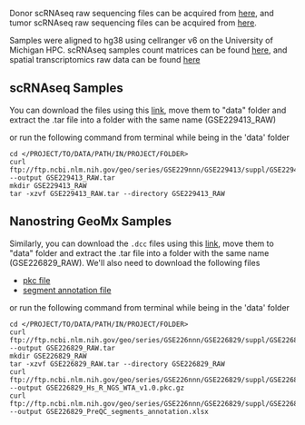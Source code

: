 Donor scRNAseq raw sequencing files can be acquired from [here](https://www.ncbi.nlm.nih.gov/projects/gap/cgi-bin/study.cgi?study_id=phs003229.v1.p1), and tumor scRNAseq raw sequencing files can be acquired from [here](https://www.ncbi.nlm.nih.gov/projects/gap/cgi-bin/study.cgi?study_id=phs002071.v1.p1). 

Samples were aligned to hg38 using cellranger v6 on the University of Michigan HPC. scRNAseq samples count matrices can be found [here](https://www.ncbi.nlm.nih.gov/geo/query/acc.cgi?acc=GSE229413), and spatial transcriptomics raw data can be found [here](https://www.ncbi.nlm.nih.gov/geo/query/acc.cgi?acc=GSE226829)

## scRNAseq Samples
You can download the files using this [link](ftp://ftp.ncbi.nlm.nih.gov/geo/series/GSE229nnn/GSE229413/suppl/GSE229413_RAW.tar), move them to "data" folder and extract the .tar file into a folder with the same name (GSE229413_RAW)

or run the following command from terminal while being in the 'data' folder

```
cd </PROJECT/TO/DATA/PATH/IN/PROJECT/FOLDER>
curl ftp://ftp.ncbi.nlm.nih.gov/geo/series/GSE229nnn/GSE229413/suppl/GSE229413_RAW.tar --output GSE229413_RAW.tar
mkdir GSE229413_RAW
tar -xzvf GSE229413_RAW.tar --directory GSE229413_RAW
```
## Nanostring GeoMx Samples

Similarly, you can download the `.dcc` files using this [link](ftp://ftp.ncbi.nlm.nih.gov/geo/series/GSE226nnn/GSE226829/suppl/GSE226829_RAW.tar), move them to "data" folder and extract the .tar file into a folder with the same name (GSE226829_RAW). We'll also need to download the following files

* [pkc file]("ftp://ftp.ncbi.nlm.nih.gov/geo/series/GSE226nnn/GSE226829/suppl/GSE226829_Hs_R_NGS_WTA_v1.0.pkc.gz")
* [segment annotation file]("ftp://ftp.ncbi.nlm.nih.gov/geo/series/GSE226nnn/GSE226829/suppl/GSE226829_PreQC_segments_annotation.xlsx")

or run the following command from terminal while being in the 'data' folder

```
cd </PROJECT/TO/DATA/PATH/IN/PROJECT/FOLDER>
curl ftp://ftp.ncbi.nlm.nih.gov/geo/series/GSE226nnn/GSE226829/suppl/GSE226829_RAW.tar --output GSE226829_RAW.tar
mkdir GSE226829_RAW
tar -xzvf GSE226829_RAW.tar --directory GSE226829_RAW
curl ftp://ftp.ncbi.nlm.nih.gov/geo/series/GSE226nnn/GSE226829/suppl/GSE226829_Hs_R_NGS_WTA_v1.0.pkc.gz --output GSE226829_Hs_R_NGS_WTA_v1.0.pkc.gz
curl ftp://ftp.ncbi.nlm.nih.gov/geo/series/GSE226nnn/GSE226829/suppl/GSE226829_PreQC_segments_annotation.xlsx --output GSE226829_PreQC_segments_annotation.xlsx
```


